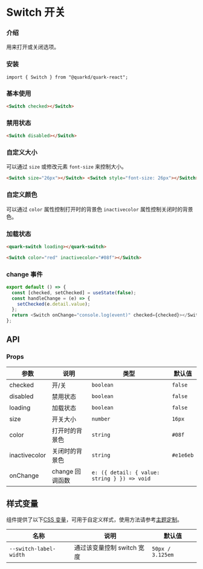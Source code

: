 # Switch 开关

### 介绍

用来打开或关闭选项。

### 安装

```tsx
import { Switch } from "@quarkd/quark-react";
```

### 基本使用

```html
<Switch checked></Switch>
```

### 禁用状态

```html
<Switch disabled></Switch>
```

### 自定义大小

可以通过 `size` 或修改元素 `font-size` 来控制大小。

```html
<Switch size="26px"></Switch> <Switch style="font-size: 26px"></Switch>
```

### 自定义颜色

可以通过 `color` 属性控制打开时的背景色 `inactivecolor` 属性控制关闭时的背景色。

### 加载状态

```html
<quark-switch loading></quark-switch>
```

```html
<Switch color="red" inactivecolor="#08f"></Switch>
```

### change 事件

```js
export default () => {
  const [checked, setChecked] = useState(false);
  const handleChange = (e) => {
    setChecked(e.detail.value);
  };
  return <Switch onChange="console.log(event)" checked={checked}></Switch>;
};
```

## API

### Props

| 参数          | 说明            | 类型                                         | 默认值    |
| ------------- | --------------- | -------------------------------------------- | --------- |
| checked       | 开/关           | `boolean`                                    | `false`   |
| disabled      | 禁用状态        | `boolean`                                    | `false`   |
| loading       | 加载状态        | `boolean`                                    | `false`   |
| size          | 开关大小        | `number`                                     | `16px `   |
| color         | 打开时的背景色  | `string`                                     | `#08f`    |
| inactivecolor | 关闭时的背景色  | `string`                                     | `#e1e6eb` |
| onChange      | change 回调函数 | `e: ({ detail: { value: string } }) => void` |

## 样式变量

组件提供了以下[CSS 变量](https://developer.mozilla.org/zh-CN/docs/Web/CSS/Using_CSS_custom_properties)，可用于自定义样式，使用方法请参考[主题定制](#/zh-CN/guide/theme)。

| 名称                   | 说明                       | 默认值           |
| ---------------------- | -------------------------- | ---------------- |
| `--switch-label-width` | 通过该变量控制 switch 宽度 | `50px / 3.125em` |
